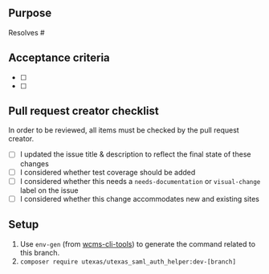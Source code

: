 ## Purpose
Resolves #

## Acceptance criteria
- [ ]
- [ ]

## Pull request creator checklist
In order to be reviewed, all items must be checked by the pull request creator.
- [ ] I updated the issue title & description to reflect the final state of these changes
- [ ] I considered whether test coverage should be added
- [ ] I considered whether this needs a `needs-documentation` or `visual-change` label on the issue
- [ ] I considered whether this change accommodates new and existing sites

## Setup
1. Use `env-gen` (from [wcms-cli-tools](https://github.austin.utexas.edu/eis1-wcs/wcms-cli-tools)) to generate the command related to this branch.
1. `composer require utexas/utexas_saml_auth_helper:dev-[branch]`
